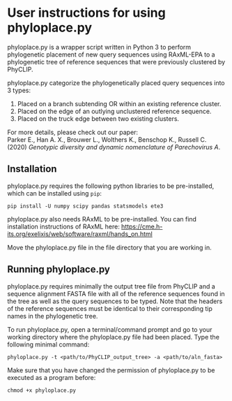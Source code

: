 # User instructions for using phyloplace.py  

phyloplace.py is a wrapper script written in Python 3 to perform phylogenetic placement of new query sequences using RAxML-EPA to a phylogenetic tree of reference sequences that were previously clustered by PhyCLIP.  

phyloplace.py categorize the phylogenetically placed query sequences into 3 types:  
 1. Placed on a branch subtending OR within an existing reference cluster.  
 2. Placed on the edge of an outlying unclustered reference sequence.  
 3. Placed on the truck edge between two existing clusters.  

For more details, please check out our paper:  
Parker E., Han A. X., Brouwer L., Wolthers K., Benschop K., Russell C. (2020) _Genotypic diversity and dynamic nomenclature of Parechovirus A_.  

## Installation  

phyloplace.py requires the following python libraries to be pre-installed, which can be installed using ```pip```:  

```
pip install -U numpy scipy pandas statsmodels ete3
```

phyloplace.py also needs RAxML to be pre-installed. You can find installation instructions of RAxML here: https://cme.h-its.org/exelixis/web/software/raxml/hands_on.html  

Move the phyloplace.py file in the file directory that you are working in.

## Running phyloplace.py 

phyloplace.py requires minimally the output tree file from PhyCLIP and a sequence alignment FASTA file with all of the reference sequences found in the tree as well as the query sequences to be typed. Note that the headers of the reference sequences must be identical to their corresponding tip names in the phylogenetic tree.  

To run phyloplace.py, open a terminal/command prompt and go to your working directory where the phyloplace.py file had been placed. Type the following minimal command:  

```
phyloplace.py -t <path/to/PhyCLIP_output_tree> -a <path/to/aln_fasta>
```

Make sure that you have changed the permission of phyloplace.py to be executed as a program before:  

```
chmod +x phyloplace.py
```

